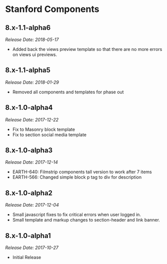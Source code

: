 # Stanford Components

8.x-1.1-alpha6
-------------------------------------------------------------------------------
_Release Date: 2018-05-17_

- Added back the views preview template so that there are no more errors on views ui previews.

8.x-1.1-alpha5
-------------------------------------------------------------------------------
_Release Date: 2018-01-29_

- Removed all components and templates for phase out

8.x-1.0-alpha4
-------------------------------------------------------------------------------
_Release Date: 2017-12-22_

- Fix to Masonry block template
- Fix to section social media template

8.x-1.0-alpha3
-------------------------------------------------------------------------------
_Release Date: 2017-12-14_

- EARTH-640: Filmstrip components tall version to work after 7 items
- EARTH-566: Changed simple block p tag to div for description

8.x-1.0-alpha2
-------------------------------------------------------------------------------
_Release Date: 2017-12-04_

- Small javascript fixes to fix critical errors when user logged in.
- Small template and markup changes to section-header and link banner.

8.x-1.0-alpha1
------------------------------------------------------------------------------
_Release Date: 2017-10-27_

- Initial Release
